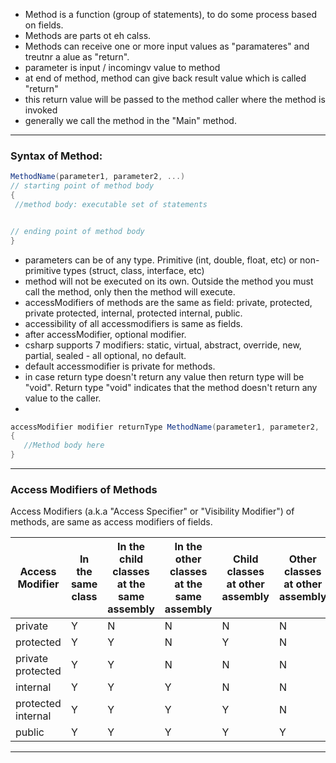 - Method is a function (group of statements), to do some process based on fields. 
- Methods are parts ot eh calss. 
- Methods can receive one or more input values as "paramateres" and treutnr a alue as "return". 
- parameter is input / incomingv value to method
- at end of method, method can give back result value which is called "return"
- this return value will be passed to the method caller where the method is invoked
- generally we call the method in the "Main" method. 

---

### Syntax of Method: 

```csharp
MethodName(parameter1, parameter2, ...)
// starting point of method body
{
 //method body: executable set of statements


// ending point of method body
}
```

- parameters can be of any type. Primitive (int, double, float, etc) or non-primitive types (struct, class, interface, etc)
- method will not be executed on its own. Outside the method you must call the method, only then the method will execute. 
- accessModifiers of methods are the same as field: private, protected, private protected, internal, protected internal, public. 
- accessibility of all accessmodifiers is same as fields. 
- after accessModifier, optional modifier. 
- csharp supports 7 modifiers: static, virtual, abstract, override, new, partial, sealed - all optional, no default.
- default accessmodifier is private for methods. 
- in case return type doesn't return any value then return type will be "void". Return type "void" indicates that the method doesn't return any value to the caller.
- 

```csharp
accessModifier modifier returnType MethodName(parameter1, parameter2, ...) 
{ 
   //Method body here
}
```

---
### Access Modifiers of Methods

Access Modifiers (a.k.a "Access Specifier" or "Visibility Modifier") of methods, are same as access modifiers of fields. 


| Access Modifier    | In the same class | In the child classes at the same assembly | In the other classes at the same assembly | Child classes at other assembly | Other classes at other assembly |
|--------------------|-------------------|-------------------------------------------|-------------------------------------------|---------------------------------|---------------------------------|
| private            | Y                 | N                                         | N                                         | N                               | N                               |
| protected          | Y                 | Y                                         | N                                         | Y                               | N                               |
| private protected  | Y                 | Y                                         | N                                         | N                               | N                               |
| internal           | Y                 | Y                                         | Y                                         | N                               | N                               |
| protected internal | Y                 | Y                                         | Y                                         | Y                               | N                               |
| public             | Y                 | Y                                         | Y                                         | Y                               | Y                               |

---


